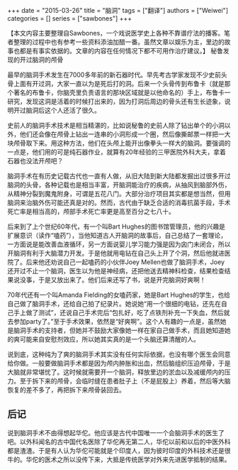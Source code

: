 +++ 
date = "2015-03-26"
title = "脑洞"
tags = ["翻译"]
authors = ["Weiwei"]
categories = []
series = ["sawbones"]
+++

【本文内容主要整理自Sawbones，一个戏说医学史上各种不靠谱疗法的播客。笔者整理的过程中也有参考一些资料添油加醋一番。虽然文章以娱乐为主，里边的故事也都是有事实依据的。文章的内容在任何情况下都不可用作治疗建议。】
秘鲁发现的开过脑洞的颅骨

最早的脑洞手术发生在7000多年前的新石器时代。早先考古学家发现不少史前头骨上面有开过洞，大家一直以为是死后打的洞。后来一个头骨传到布鲁卡（就是那个著名的布鲁卡，你脑壳里负责语言的那块区域就是以他命名的）手上，布鲁卡一研究，发现这洞是活着的时候打出来的，因为打洞后周边的骨头还有生长迹象，说明开过脑洞后这个人还活了很久。

史前人的脑洞手术技术是相当精湛的，比如说秘鲁的史前人除了钻出单个的小洞以外，他们还会像在颅骨上钻出一连串的小洞形成一个圈，然后像撕邮票一样把一大块颅骨取下来。用这种方法，他们在头颅上能开出像拳头一样大的脑洞。要强调的一点是，他们用的可是纯石器作业，就算有20年经验的三甲医院外科大夫，拿着石器也没法开颅吧？

脑洞手术在有历史记载古代也一直有人做，从旧大陆到新大陆都发掘出过很多开过脑洞的头骨，各种记载也是相当丰富，开脑洞能治疗的疾病，从抽风到脑部外伤，从精神分裂到魔鬼附身，可谓是五花八门。大部分治疗项目其实都是想当然，但用脑洞来治脑外伤可能还真是对的。然而，古代由于缺乏合适的消毒抗菌手段，手术死亡率是相当高的，颅部手术死亡率更是高至百分之七八十。

后来到了上个世纪60年代，有一个叫Bart Hughes的图书馆管理员，他的兴趣是扩展意识（读作“嗑药”），当他知道古人开脑洞的故事后，自己总结了一套理论，一方面说是能改善血液循环，另一方面说婴儿学习能力强是因为囟门未闭合，所以开脑洞有利于大脑潜力开发。于是他就用电钻在自己头上开了个洞，然后他就进医院了。后来他还劝说自己一起嗑药的小伙伴Joey Mellen也做了脑洞手术，Joey还开过不止一个脑洞，医生以为他是神经病，还把他送去精神科检查，结果检查结果说没事，于是又放出来了。他们后来还写了书，说是开完脑洞好爽啊！

70年代还有一个叫Amanda Fielding的女嗑药家，她是Bart Hughes的学生，也给自己做了脑洞手术，还给自己拍了纪录片。她说她“用一个很细的电钻，还先在自己手上做了测试”，还说自己手术完后“包扎好，吃了点铁剂补充一下失血，然后就去参加party了。”至于手术效果，依然是“好爽啊”。这个人有趣的一点是，虽然她是脑洞手术的支持者，但她并不鼓励大家像她一样在家自己做手术，而且她知道她的爽可能来自安慰剂效应，所以她其实真的是一个头脑还算清醒的人。

说到底，这种纯为了爽的脑洞手术其实没有任何实际依据，也没有哪个医生会同意给你做。一般要做脑洞手术都是因为颅内肿胀和出血，然后脑组织压迫颅骨，于是大脑就非常堪忧了。这时候就需要开一个脑洞，释放里边的淤血以及减缓颅内的压力。至于拆下来的颅骨，会临时缝在患者肚子上（不是屁股上）养着，然后等大脑恢复的差不多了，再把拆下来颅骨装回去。

## 后记

说到脑洞手术不由得想起华佗。他应该是古代中国唯一一个会脑洞手术的医生了吧。以外科闻名的古中国代名医除了华佗再无第二人，华佗以前和以后的中医外科都是渣渣。于是有人认为华佗可能就是个印度人，因为彼时印度的外科技术还是很牛的。华佗的医术之所以没传下来，大抵是传统医学对外来先进医学抵制的结果。